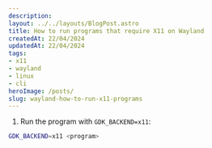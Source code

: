 ```yaml
---
description:
layout: ../../layouts/BlogPost.astro
title: How to run programs that require X11 on Wayland
createdAt: 22/04/2024
updatedAt: 22/04/2024
tags:
- x11
- wayland
- linux
- cli
heroImage: /posts/
slug: wayland-how-to-run-x11-programs
---
```


1. Run the program with `GDK_BACKEND=x11`:

```bash
GDK_BACKEND=x11 <program>
```
